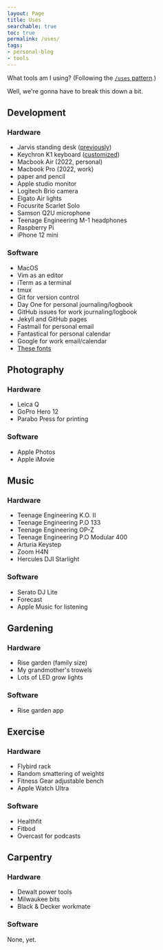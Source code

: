 ```yaml
---
layout: Page
title: Uses
searchable: true
toc: true
permalink: /uses/
tags:
- personal-blog
- tools
---
```


What tools am I using? (Following the [`/uses` pattern](https://uses.tech).)

Well, we're gonna have to break this down a bit.

## Development

### Hardware
- Jarvis standing desk ([previously](/blog/working))
- Keychron K1 keyboard ([customized](https://www.joshbeckman.org/blog/keyboard-update-customized-keychron-k1))
- Macbook Air (2022, personal)
- Macbook Pro (2022, work)
- paper and pencil
- Apple studio monitor
- Logitech Brio camera
- Elgato Air lights
- Focusrite Scarlet Solo
- Samson Q2U microphone
- Teenage Engineering M-1 headphones
- Raspberry Pi
- iPhone 12 mini

### Software
- MacOS
- Vim as an editor
- iTerm as a terminal
- tmux
- Git for version control
- Day One for personal journaling/logbook
- GitHub issues for work journaling/logbook
- Jekyll and GitHub pages
- Fastmail for personal email
- Fantastical for personal calendar
- Google for work email/calendar
- [These fonts](https://www.joshbeckman.org/blog/my-favorite-fonts)

## Photography

### Hardware
- Leica Q
- GoPro Hero 12
- Parabo Press for printing

### Software
- Apple Photos
- Apple iMovie

## Music

### Hardware
- Teenage Engineering K.O. II
- Teenage Engineering P.O 133
- Teenage Engineering OP-Z
- Teenage Engineering P.O Modular 400
- Arturia Keystep
- Zoom H4N
- Hercules DJI Starlight

### Software
- Serato DJ Lite
- Forecast
- Apple Music for listening

## Gardening

### Hardware
- Rise garden (family size)
- My grandmother's trowels
- Lots of LED grow lights

### Software
- Rise garden app

## Exercise

### Hardware
- Flybird rack
- Random smattering of weights
- Fitness Gear adjustable bench
- Apple Watch Ultra

### Software
- Healthfit
- Fitbod
- Overcast for podcasts

## Carpentry

### Hardware
- Dewalt power tools
- Milwaukee bits
- Black & Decker workmate

### Software
None, yet.
